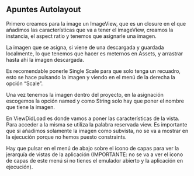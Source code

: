 ## Apuntes Autolayout

Primero creamos para la image un ImageView, que es un closure en el que añadimos las características que va 
a tener el imageView, creamos la instancia, el aspect ratio y tenemos que asignarle una imagen.<br>

La imagen que se asigna, si viene de una descargada y guardada localmente, lo que tenemos que hacer es meternos 
en Assets, y arrastrar hasta ahí la imagen descargada. <br>

Es recomendable ponerle Single Scale para que solo tenga un recuadro, esto se hace pulsando la imagen y viendo 
en el menú de la derecha la opción “Scale”.<br>

Una vez tenemos la imagen dentro del proyecto, en la asignación escogemos la opción named y como String solo hay
que poner el nombre que tiene la imagen.<br>

En ViewDidLoad es donde vamos a poner las características de la vista. Para acceder a la misma se utiliza la 
palabra reservada view. Es importante que si añadimos solamente la imagen como subvista, no se va a mostrar en 
la ejecución porque no hemos puesto constraints.<br>

Hay que pulsar en el menú de abajo sobre el icono de capas para ver la jerarquía de vistas de la aplicación 
(IMPORTANTE: no se va a ver el icono de capas de este menú si no tienes el emulador abierto y la aplicación en 
ejecución).

